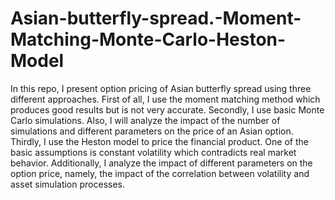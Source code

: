 # Asian-butterfly-spread.-Moment-Matching-Monte-Carlo-Heston-Model

In this repo, I present option pricing of Asian butterfly spread using three different approaches. 
First of all, I use the moment matching method which produces good results but is not very accurate.
Secondly, I use basic Monte Carlo simulations. Also, I will analyze the impact of the number of simulations and different parameters on the price of an Asian option.
Thirdly, I use the Heston model to price the financial product. One of the basic assumptions is constant volatility which contradicts real market behavior. Additionally, I analyze the impact of different parameters on the option price, namely, the impact of the correlation between volatility and asset simulation processes.
